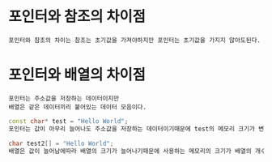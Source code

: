 # 포인터와 참조의 차이점
```Text
포인터와 참조의 차이는 참조는 초기값을 가져야하지만 포인터는 초기값을 가지지 않아도된다.
```

# 포인터와 배열의 차이점
```Text
포인터는 주소값을 저장하는 데이터이지만
배열은 같은 데이터끼리 붙어있는 데이터 모음이다. 

```
```C++
const char* test = "Hello World";
포인터는 값이 아무리 늘어나도 주소값을 저장하는 데이터이기때문에 test의 메모리 크기가 변하지않는다. 

char test2[] = "Hello World";
배열은 값이 늘어남에따라 배열의 크기가 늘어나기때문에 사용하는 메모리의 크기가 배열의 개수만큼 늘어난다.
```
